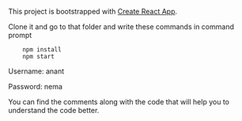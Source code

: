 This project is bootstrapped with [Create React App](https://github.com/facebookincubator/create-react-app).

Clone it and go to that folder and write these commands in command prompt
        
        npm install
        npm start


Username: anant

Password: nema

You can find the comments along with the code that will help you to understand the code better.
